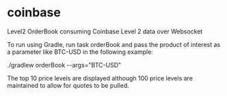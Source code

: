 # coinbase
Level2 OrderBook consuming Coinbase Level 2 data over Websocket

To run using Gradle, run task orderBook and pass the product of interest as a parameter like BTC-USD in the following example:

./gradlew orderBook --args="BTC-USD"

The top 10 price levels are displayed although 100 price levels are maintained to allow for quotes to be pulled.
